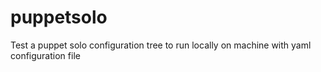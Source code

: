 puppetsolo
==========

Test a puppet solo configuration tree to run locally on machine with yaml configuration file
